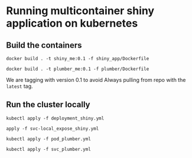 # Running multicontainer shiny application on kubernetes
## Build the containers
`docker build . -t shiny_me:0.1 -f shiny_app/Dockerfile`

`docker build . -t plumber_me:0.1 -f plumber/Dockerfile`

We are tagging with version 0.1 to avoid Always pulling from repo with the `latest` tag.

## Run the cluster locally

`kubectl apply -f deployment_shiny.yml`

`apply -f svc-local_expose_shiny.yml`

`kubectl apply -f pod_plumber.yml`

`kubectl apply -f svc_plumber.yml`
